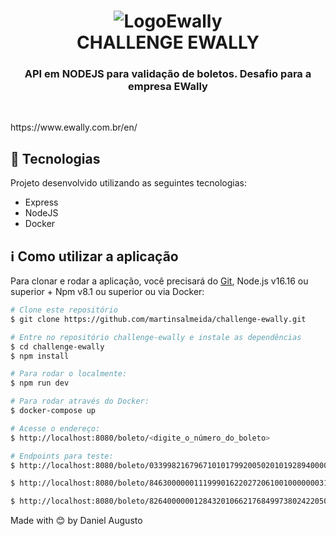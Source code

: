 <h1 align="center">
  <img  alt="LogoEwally" src = "https://user-images.githubusercontent.com/42298239/174226279-326f0e48-9f9c-4718-b045-5dcd9cdf359f.png"/>
  <br>
  CHALLENGE EWALLY
  <h3 align="center">API em NODEJS para validação de boletos. Desafio para a empresa EWally </h3>
  <br>
  <p>https://www.ewally.com.br/en/</p>
</h1>

## :rocket: Tecnologias

Projeto desenvolvido utilizando as seguintes tecnologias:

- Express
- NodeJS
- Docker

## :information_source: Como utilizar a aplicação

Para clonar e rodar a aplicação, você precisará do [Git](https://git-scm.com), Node.js v16.16 ou superior + Npm v8.1 ou superior ou via Docker:

```bash
# Clone este repositório
$ git clone https://github.com/martinsalmeida/challenge-ewally.git

# Entre no repositório challenge-ewally e instale as dependências
$ cd challenge-ewally
$ npm install

# Para rodar o localmente:
$ npm run dev

# Para rodar através do Docker:
$ docker-compose up

# Acesse o endereço:
$ http://localhost:8080/boleto/<digite_o_número_do_boleto>

# Endpoints para teste:
$ http://localhost:8080/boleto/03399821679671010179920050201019289400000028103

$ http://localhost:8080/boleto/846300000011199901622027206100100000003106575412

$ http://localhost:8080/boleto/826400000012843201066217684997380242205000092168

```

Made with :blush: by Daniel Augusto

